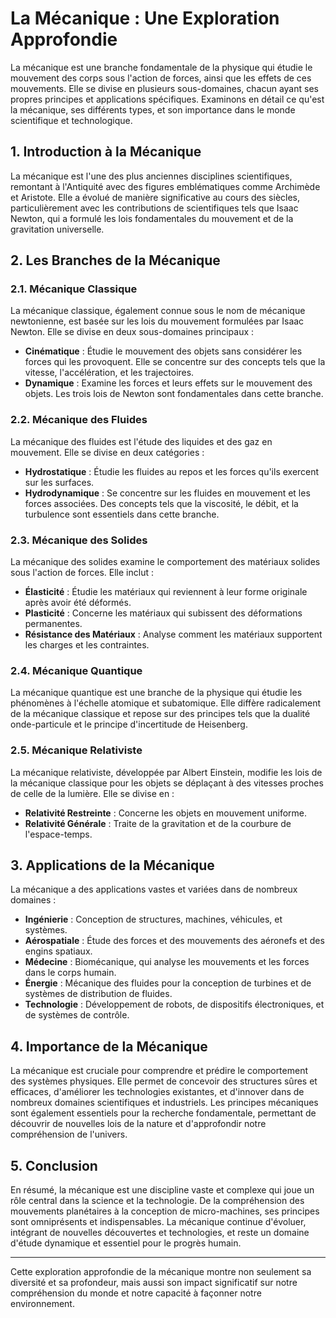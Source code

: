 # La Mécanique : Une Exploration Approfondie

La mécanique est une branche fondamentale de la physique qui étudie le mouvement des corps sous l'action de forces, ainsi que les effets de ces mouvements. Elle se divise en plusieurs sous-domaines, chacun ayant ses propres principes et applications spécifiques. Examinons en détail ce qu'est la mécanique, ses différents types, et son importance dans le monde scientifique et technologique.

## 1. Introduction à la Mécanique

La mécanique est l'une des plus anciennes disciplines scientifiques, remontant à l'Antiquité avec des figures emblématiques comme Archimède et Aristote. Elle a évolué de manière significative au cours des siècles, particulièrement avec les contributions de scientifiques tels que Isaac Newton, qui a formulé les lois fondamentales du mouvement et de la gravitation universelle.

## 2. Les Branches de la Mécanique

### 2.1. Mécanique Classique

La mécanique classique, également connue sous le nom de mécanique newtonienne, est basée sur les lois du mouvement formulées par Isaac Newton. Elle se divise en deux sous-domaines principaux :

- **Cinématique** : Étudie le mouvement des objets sans considérer les forces qui les provoquent. Elle se concentre sur des concepts tels que la vitesse, l'accélération, et les trajectoires.
- **Dynamique** : Examine les forces et leurs effets sur le mouvement des objets. Les trois lois de Newton sont fondamentales dans cette branche.

### 2.2. Mécanique des Fluides

La mécanique des fluides est l'étude des liquides et des gaz en mouvement. Elle se divise en deux catégories :

- **Hydrostatique** : Étudie les fluides au repos et les forces qu'ils exercent sur les surfaces.
- **Hydrodynamique** : Se concentre sur les fluides en mouvement et les forces associées. Des concepts tels que la viscosité, le débit, et la turbulence sont essentiels dans cette branche.

### 2.3. Mécanique des Solides

La mécanique des solides examine le comportement des matériaux solides sous l'action de forces. Elle inclut :

- **Élasticité** : Étudie les matériaux qui reviennent à leur forme originale après avoir été déformés.
- **Plasticité** : Concerne les matériaux qui subissent des déformations permanentes.
- **Résistance des Matériaux** : Analyse comment les matériaux supportent les charges et les contraintes.

### 2.4. Mécanique Quantique

La mécanique quantique est une branche de la physique qui étudie les phénomènes à l'échelle atomique et subatomique. Elle diffère radicalement de la mécanique classique et repose sur des principes tels que la dualité onde-particule et le principe d'incertitude de Heisenberg.

### 2.5. Mécanique Relativiste

La mécanique relativiste, développée par Albert Einstein, modifie les lois de la mécanique classique pour les objets se déplaçant à des vitesses proches de celle de la lumière. Elle se divise en :

- **Relativité Restreinte** : Concerne les objets en mouvement uniforme.
- **Relativité Générale** : Traite de la gravitation et de la courbure de l'espace-temps.

## 3. Applications de la Mécanique

La mécanique a des applications vastes et variées dans de nombreux domaines :

- **Ingénierie** : Conception de structures, machines, véhicules, et systèmes.
- **Aérospatiale** : Étude des forces et des mouvements des aéronefs et des engins spatiaux.
- **Médecine** : Biomécanique, qui analyse les mouvements et les forces dans le corps humain.
- **Énergie** : Mécanique des fluides pour la conception de turbines et de systèmes de distribution de fluides.
- **Technologie** : Développement de robots, de dispositifs électroniques, et de systèmes de contrôle.

## 4. Importance de la Mécanique

La mécanique est cruciale pour comprendre et prédire le comportement des systèmes physiques. Elle permet de concevoir des structures sûres et efficaces, d'améliorer les technologies existantes, et d'innover dans de nombreux domaines scientifiques et industriels. Les principes mécaniques sont également essentiels pour la recherche fondamentale, permettant de découvrir de nouvelles lois de la nature et d'approfondir notre compréhension de l'univers.

## 5. Conclusion

En résumé, la mécanique est une discipline vaste et complexe qui joue un rôle central dans la science et la technologie. De la compréhension des mouvements planétaires à la conception de micro-machines, ses principes sont omniprésents et indispensables. La mécanique continue d'évoluer, intégrant de nouvelles découvertes et technologies, et reste un domaine d'étude dynamique et essentiel pour le progrès humain.

---

Cette exploration approfondie de la mécanique montre non seulement sa diversité et sa profondeur, mais aussi son impact significatif sur notre compréhension du monde et notre capacité à façonner notre environnement.